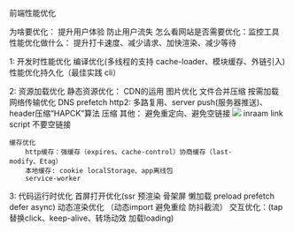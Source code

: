 前端性能优化

为啥要优化： 提升用户体验 防止用户流失
怎么看网站是否需要优化：监控工具
性能优化做什么： 提升打卡速度、减少请求、加快渲染、减少等待

1: 开发时性能优化
	编译优化(多线程的支持 cache-loader、模块缓存、外链引入) 性能优化持久化（最佳实践 cli）

2: 资源加载优化
	静态资源优化：
		CDN的运用
		图片优化
		文件合并压缩 按需加载
	网络传输优化
		DNS prefetch
		http2: 多路复用、server push(服务器推送)、header压缩“HAPCK”算法			压缩
	其他：
		避免重定向、避免空链接 <img src=“”> inraam link script 不要空链接
	
	缓存优化
		http缓存：强缓存（expires、cache-control）协商缓存（last-				modify、Etag）
		本地缓存: cookie localStorage、app离线包
		service-worker
		
3: 代码运行时优化
	首屏打开优化(ssr 预渲染 骨架屏 懒加载 preload prefetch defer async)
	动态渲染优化 （动态import 避免重绘 防抖截流）
	交互优化：(tap替换click、keep-alive、转场动效 加载loading)




